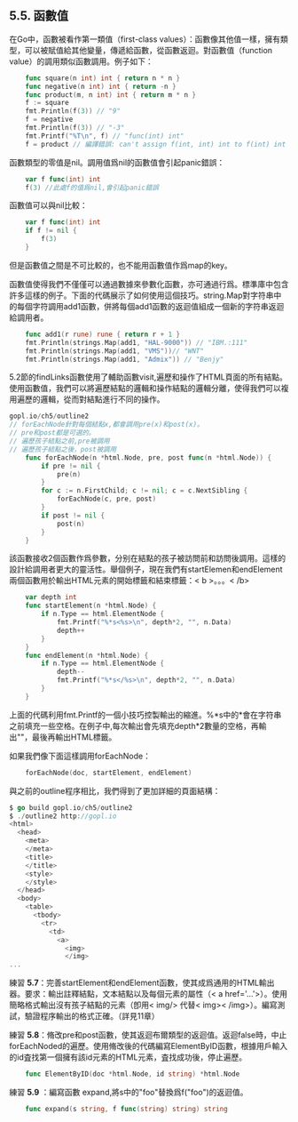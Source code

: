 ## 5.5. 函數值
在Go中，函數被看作第一類值（first-class values）：函數像其他值一樣，擁有類型，可以被賦值給其他變量，傳遞給函數，從函數返迴。對函數值（function value）的調用類似函數調用。例子如下：

```Go
	func square(n int) int { return n * n }
	func negative(n int) int { return -n }
	func product(m, n int) int { return m * n }
	f := square
	fmt.Println(f(3)) // "9"
	f = negative
	fmt.Println(f(3)) // "-3"
	fmt.Printf("%T\n", f) // "func(int) int"
	f = product // 編譯錯誤: can't assign f(int, int) int to f(int) int
```

函數類型的零值是nil。調用值爲nil的函數值會引起panic錯誤：

```Go
	var f func(int) int
	f(3) //此處f的值爲nil,會引起panic錯誤
```

函數值可以與nil比較：

```Go
	var f func(int) int
	if f != nil {
		f(3)
	}
```

但是函數值之間是不可比較的，也不能用函數值作爲map的key。

函數值使得我們不僅僅可以通過數據來參數化函數，亦可通過行爲。標準庫中包含許多這樣的例子。下面的代碼展示了如何使用這個技巧。string.Map對字符串中的每個字符調用add1函數，併將每個add1函數的返迴值組成一個新的字符串返迴給調用者。

```Go
	func add1(r rune) rune { return r + 1 }
	fmt.Println(strings.Map(add1, "HAL-9000")) // "IBM.:111"
	fmt.Println(strings.Map(add1, "VMS"))// "WNT"
	fmt.Println(strings.Map(add1, "Admix")) // "Benjy"
```

5.2節的findLinks函數使用了輔助函數visit,遍歷和操作了HTML頁面的所有結點。使用函數值，我們可以將遍歷結點的邏輯和操作結點的邏輯分離，使得我們可以複用遍歷的邏輯，從而對結點進行不同的操作。

```Go
gopl.io/ch5/outline2
// forEachNode針對每個結點x,都會調用pre(x)和post(x)。
// pre和post都是可選的。
// 遍歷孩子結點之前,pre被調用
// 遍歷孩子結點之後，post被調用
	func forEachNode(n *html.Node, pre, post func(n *html.Node)) {
		if pre != nil {
			pre(n)
		}
		for c := n.FirstChild; c != nil; c = c.NextSibling {
			forEachNode(c, pre, post)
		}
		if post != nil {
			post(n)
		}
	}
```

該函數接收2個函數作爲參數，分别在結點的孩子被訪問前和訪問後調用。這樣的設計給調用者更大的靈活性。舉個例子，現在我們有startElemen和endElement兩個函數用於輸出HTML元素的開始標籤和結束標籤：< b >。。。< /b>

```Go
	var depth int
	func startElement(n *html.Node) {
		if n.Type == html.ElementNode {
			fmt.Printf("%*s<%s>\n", depth*2, "", n.Data)
			depth++
		}
	}
	func endElement(n *html.Node) {
		if n.Type == html.ElementNode {
			depth--
			fmt.Printf("%*s</%s>\n", depth*2, "", n.Data)
		}
	}
```

上面的代碼利用fmt.Printf的一個小技巧控製輸出的縮進。%\*s中的\*會在字符串之前填充一些空格。在例子中,每次輸出會先填充depth\*2數量的空格，再輸出""，最後再輸出HTML標籤。

如果我們像下面這樣調用forEachNode：

```Go
	forEachNode(doc, startElement, endElement)
```

與之前的outline程序相比，我們得到了更加詳細的頁面結構：

```Go
$ go build gopl.io/ch5/outline2
$ ./outline2 http://gopl.io
<html>
  <head>
    <meta>
    </meta>
    <title>
	</title>
	<style>
	</style>
  </head>
  <body>
    <table>
      <tbody>
        <tr>
          <td>
            <a>
              <img>
              </img>
...
```

練習 **5.7**：完善startElement和endElement函數，使其成爲通用的HTML輸出器。要求：輸出註釋結點，文本結點以及每個元素的屬性（< a href='...'>）。使用簡略格式輸出沒有孩子結點的元素（卽用< img/> 代替< img>< /img>）。編寫測試，驗證程序輸出的格式正確。（詳見11章）

練習 **5.8**：脩改pre和post函數，使其返迴布爾類型的返迴值。返迴false時，中止forEachNoded的遍歷。使用脩改後的代碼編寫ElementByID函數，根據用戶輸入的id査找第一個擁有該id元素的HTML元素，査找成功後，停止遍歷。

```Go
	func ElementByID(doc *html.Node, id string) *html.Node
```

練習 **5.9** ：編寫函數 expand,將s中的"foo"替換爲f("foo")的返迴值。

```Go
	func expand(s string, f func(string) string) string
```